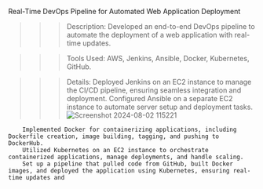 Real-Time DevOps Pipeline for Automated Web Application Deployment

>>> Description: Developed an end-to-end DevOps pipeline to automate the deployment of a
web application with real-time updates.

>>> Tools Used: AWS, Jenkins, Ansible, Docker, Kubernetes, GitHub.

>>> Details:
        Deployed Jenkins on an EC2 instance to manage the CI/CD pipeline, ensuring seamless integration and deployment.
        Configured Ansible on a separate EC2 instance to automate server setup and deployment tasks.![Screenshot 2024-08-02 115221](https://github.com/user-attachments/assets/c339e414-d5c2-497b-ae36-f27d44bb745e)

        Implemented Docker for containerizing applications, including Dockerfile creation, image building, tagging, and pushing to DockerHub.
        Utilized Kubernetes on an EC2 instance to orchestrate containerized applications, manage deployments, and handle scaling.
        Set up a pipeline that pulled code from GitHub, built Docker images, and deployed the application using Kubernetes, ensuring real-time updates and 
